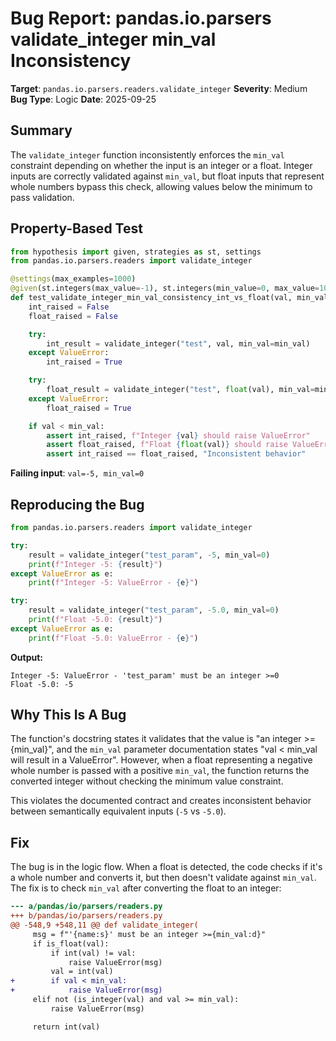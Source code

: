 # Bug Report: pandas.io.parsers validate_integer min_val Inconsistency

**Target**: `pandas.io.parsers.readers.validate_integer`
**Severity**: Medium
**Bug Type**: Logic
**Date**: 2025-09-25

## Summary

The `validate_integer` function inconsistently enforces the `min_val` constraint depending on whether the input is an integer or a float. Integer inputs are correctly validated against `min_val`, but float inputs that represent whole numbers bypass this check, allowing values below the minimum to pass validation.

## Property-Based Test

```python
from hypothesis import given, strategies as st, settings
from pandas.io.parsers.readers import validate_integer

@settings(max_examples=1000)
@given(st.integers(max_value=-1), st.integers(min_value=0, max_value=100))
def test_validate_integer_min_val_consistency_int_vs_float(val, min_val):
    int_raised = False
    float_raised = False

    try:
        int_result = validate_integer("test", val, min_val=min_val)
    except ValueError:
        int_raised = True

    try:
        float_result = validate_integer("test", float(val), min_val=min_val)
    except ValueError:
        float_raised = True

    if val < min_val:
        assert int_raised, f"Integer {val} should raise ValueError"
        assert float_raised, f"Float {float(val)} should raise ValueError"
        assert int_raised == float_raised, "Inconsistent behavior"
```

**Failing input**: `val=-5, min_val=0`

## Reproducing the Bug

```python
from pandas.io.parsers.readers import validate_integer

try:
    result = validate_integer("test_param", -5, min_val=0)
    print(f"Integer -5: {result}")
except ValueError as e:
    print(f"Integer -5: ValueError - {e}")

try:
    result = validate_integer("test_param", -5.0, min_val=0)
    print(f"Float -5.0: {result}")
except ValueError as e:
    print(f"Float -5.0: ValueError - {e}")
```

**Output:**
```
Integer -5: ValueError - 'test_param' must be an integer >=0
Float -5.0: -5
```

## Why This Is A Bug

The function's docstring states it validates that the value is "an integer >={min_val}", and the `min_val` parameter documentation states "val < min_val will result in a ValueError". However, when a float representing a negative whole number is passed with a positive `min_val`, the function returns the converted integer without checking the minimum value constraint.

This violates the documented contract and creates inconsistent behavior between semantically equivalent inputs (`-5` vs `-5.0`).

## Fix

The bug is in the logic flow. When a float is detected, the code checks if it's a whole number and converts it, but then doesn't validate against `min_val`. The fix is to check `min_val` after converting the float to an integer:

```diff
--- a/pandas/io/parsers/readers.py
+++ b/pandas/io/parsers/readers.py
@@ -548,9 +548,11 @@ def validate_integer(
     msg = f"'{name:s}' must be an integer >={min_val:d}"
     if is_float(val):
         if int(val) != val:
             raise ValueError(msg)
         val = int(val)
+        if val < min_val:
+            raise ValueError(msg)
     elif not (is_integer(val) and val >= min_val):
         raise ValueError(msg)

     return int(val)
```